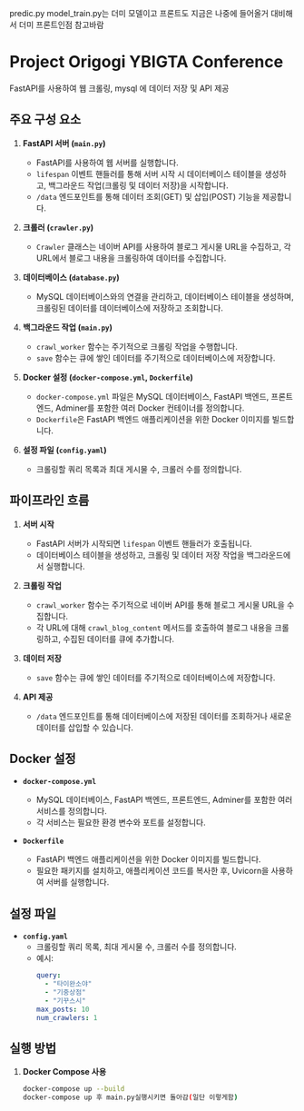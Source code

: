predic.py model_train.py는 더미 모델이고 프론트도 지금은 나중에 들어올거 대비해서 더미 프론트인점 참고바람


# Project Origogi YBIGTA Conference

 FastAPI를 사용하여 웹 크롤링, mysql 에 데이터 저장 및 API 제공

## 주요 구성 요소

1. **FastAPI 서버 (`main.py`)**
   - FastAPI를 사용하여 웹 서버를 실행합니다.
   - `lifespan` 이벤트 핸들러를 통해 서버 시작 시 데이터베이스 테이블을 생성하고, 백그라운드 작업(크롤링 및 데이터 저장)을 시작합니다.
   - `/data` 엔드포인트를 통해 데이터 조회(GET) 및 삽입(POST) 기능을 제공합니다.

2. **크롤러 (`crawler.py`)**
   - `Crawler` 클래스는 네이버 API를 사용하여 블로그 게시물 URL을 수집하고, 각 URL에서 블로그 내용을 크롤링하여 데이터를 수집합니다.

3. **데이터베이스 (`database.py`)**
   - MySQL 데이터베이스와의 연결을 관리하고, 데이터베이스 테이블을 생성하며, 크롤링된 데이터를 데이터베이스에 저장하고 조회합니다.

4. **백그라운드 작업 (`main.py`)**
   - `crawl_worker` 함수는 주기적으로 크롤링 작업을 수행합니다.
   - `save` 함수는 큐에 쌓인 데이터를 주기적으로 데이터베이스에 저장합니다.

5. **Docker 설정 (`docker-compose.yml`, `Dockerfile`)**
   - `docker-compose.yml` 파일은 MySQL 데이터베이스, FastAPI 백엔드, 프론트엔드, Adminer를 포함한 여러 Docker 컨테이너를 정의합니다.
   - `Dockerfile`은 FastAPI 백엔드 애플리케이션을 위한 Docker 이미지를 빌드합니다.

6. **설정 파일 (`config.yaml`)**
   - 크롤링할 쿼리 목록과 최대 게시물 수, 크롤러 수를 정의합니다.

## 파이프라인 흐름

1. **서버 시작**
   - FastAPI 서버가 시작되면 `lifespan` 이벤트 핸들러가 호출됩니다.
   - 데이터베이스 테이블을 생성하고, 크롤링 및 데이터 저장 작업을 백그라운드에서 실행합니다.

2. **크롤링 작업**
   - `crawl_worker` 함수는 주기적으로 네이버 API를 통해 블로그 게시물 URL을 수집합니다.
   - 각 URL에 대해 `crawl_blog_content` 메서드를 호출하여 블로그 내용을 크롤링하고, 수집된 데이터를 큐에 추가합니다.

3. **데이터 저장**
   - `save` 함수는 큐에 쌓인 데이터를 주기적으로 데이터베이스에 저장합니다.

4. **API 제공**
   - `/data` 엔드포인트를 통해 데이터베이스에 저장된 데이터를 조회하거나 새로운 데이터를 삽입할 수 있습니다.

## Docker 설정

- **`docker-compose.yml`**
  - MySQL 데이터베이스, FastAPI 백엔드, 프론트엔드, Adminer를 포함한 여러 서비스를 정의합니다.
  - 각 서비스는 필요한 환경 변수와 포트를 설정합니다.

- **`Dockerfile`**
  - FastAPI 백엔드 애플리케이션을 위한 Docker 이미지를 빌드합니다.
  - 필요한 패키지를 설치하고, 애플리케이션 코드를 복사한 후, Uvicorn을 사용하여 서버를 실행합니다.

## 설정 파일

- **`config.yaml`**
  - 크롤링할 쿼리 목록, 최대 게시물 수, 크롤러 수를 정의합니다.
  - 예시:
    ```yaml
    query:
      - "타이완소야"
      - "기중상점"
      - "기꾸스시"
    max_posts: 10
    num_crawlers: 1
    ```

## 실행 방법

1. **Docker Compose 사용**
   ```bash
   docker-compose up --build
   docker-compose up 후 main.py실행시키면 돌아감(일단 이렇게함)
